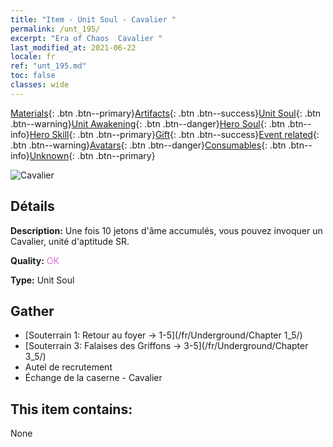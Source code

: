 ```yaml
---
title: "Item - Unit Soul - Cavalier "
permalink: /unt_195/
excerpt: "Era of Chaos  Cavalier "
last_modified_at: 2021-06-22
locale: fr
ref: "unt_195.md"
toc: false
classes: wide
---
```

 [Materials](/ItemsFR/){: .btn .btn--primary}[Artifacts](/ItemsFR/Artifacts/){: .btn .btn--success}[Unit Soul](/ItemsFR/UnitSoul/){: .btn .btn--warning}[Unit Awakening](/ItemsFR/UnitAwakening/){: .btn .btn--danger}[Hero Soul](/ItemsFR/HeroSoul/){: .btn .btn--info}[Hero Skill](/ItemsFR/HeroSkill/){: .btn .btn--primary}[Gift](/ItemsFR/Gift/){: .btn .btn--success}[Event related](/ItemsFR/Events/){: .btn .btn--warning}[Avatars](/ItemsFR/Avatars/){: .btn .btn--danger}[Consumables](/ItemsFR/Consumables/){: .btn .btn--info}[Unknown](/ItemsFR/Unknown/){: .btn .btn--primary}

 ![Cavalier ](/images/u/ti_qishi.jpg)

## Détails
 **Description:** Une fois 10 jetons d'âme accumulés, vous pouvez invoquer un Cavalier, unité d'aptitude SR.

 **Quality:** <span style="color: #DA70D6">OK</span>

 **Type:** Unit Soul

## Gather

*    [Souterrain 1: Retour au foyer -> 1-5](/fr/Underground/Chapter 1_5/) 
*    [Souterrain 3: Falaises des Griffons -> 3-5](/fr/Underground/Chapter 3_5/) 
*    Autel de recrutement 
*    Échange de la caserne - Cavalier 

## This item contains:

  None


